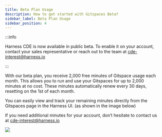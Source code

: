 ```yaml
---
title: Beta Plan Usage
description: How to get started with Gitspaces Beta?
sidebar_label: Beta Plan Usage
sidebar_position: 4
---
```


:::info

Harness CDE is now available in public beta. To enable it on your account, contact your sales representative or reach out to the team at cde-interest@harness.io 

:::

With our beta plan, you receive 2,000 free minutes of Gitspace usage each month. This allows you to run and use your Gitspaces for up to 2,000 minutes at no cost. These minutes automatically renew every 30 days, resetting on the 1st of each month. 

You can easily view and track your remaining minutes directly from the Gitspaces page in the Harness UI. (as shown in the image below)

If you need additional minutes for your account, don’t hesitate to contact us at cde-interest@harness.io

![](./static/Beta%20plan%20usage.png)